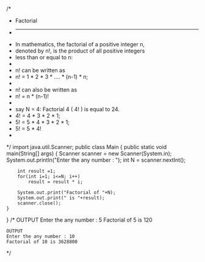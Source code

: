 /*
 * Factorial
 * ----------
 * In mathematics, the factorial of a positive integer n, 
 * denoted by n!, is the product of all positive integers 
 * less than or equal to n:
 * 
 *  n! can be written as 
 *  n! = 1 * 2 * 3 * .... * (n-1) * n;
 *  
 *  n! can also be written as
 *  n! = n * (n-1)!
 *  
 * say N = 4: Factorial 4 ( 4! ) is equal to 24.
 * 4! = 4 * 3 * 2 * 1;
 * 5! = 5 * 4 * 3 * 2 * 1;
 * 5! = 5 * 4!
 *  
 */
 import java.util.Scanner;
 public class Main {
	public static void main(String[] args) {
		Scanner scanner = new Scanner(System.in);
		System.out.println("Enter the any number : ");
		int N = scanner.nextInt();
		
		int result =1;
		for(int i=1; i<=N; i++)
			result = result * i;
		
		System.out.print("Factorial of "+N);
		System.out.print(" is "+result);
		scanner.close();
	}
}
/*
	OUTPUT
	Enter the any number : 5
	Factorial of 5 is 120
	
	OUTPUT
	Enter the any number : 10
	Factorial of 10 is 3628800
*/
